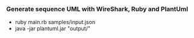 ### Generate sequence UML with WireShark, Ruby and PlantUml

* ruby main.rb samples/input.json
* java -jar plantuml.jar "output/<FILE>"
